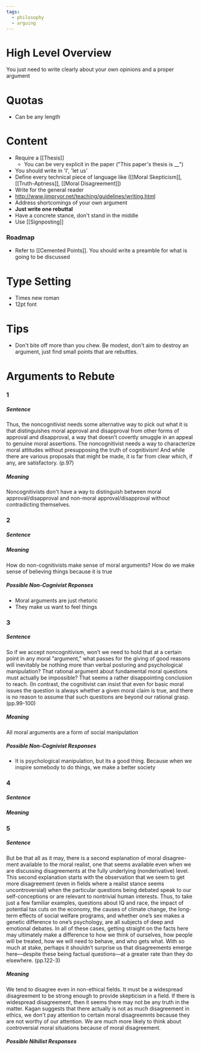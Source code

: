 ```yaml
---
tags:
  - philosophy
  - arguing
---
```

# High Level Overview
You just need to write clearly about your own opinions and a proper argument
# Quotas
- Can be any length
# Content
- Require a [[Thesis]]
	- You can be very explicit in the paper ("This paper's thesis is \_\_")
- You should write in 'I', 'let us'
- Define every technical piece of language like ([[Moral Skepticism]], [[Truth-Aptness]], [[Moral Disagreement]])
- Write for the general reader
- http://www.jimpryor.net/teaching/guidelines/writing.html
- Address shortcomings of your own argument
- **Just write one rebuttal**
- Have a concrete stance, don't stand in the middle
- Use [[Signposting]]
### Roadmap
- Refer to [[Cemented Points]]. You should write a preamble for what is going to be discussed
# Type Setting
- Times new roman
- 12pt font
# Tips
- Don't bite off more than you chew. Be modest, don't aim to destroy an argument, just find small points that are rebuttles.
# Arguments to Rebute
### 1
##### Sentence
Thus, the noncognitivist needs some alternative way to pick out what it is that
distinguishes moral approval and disapproval from other forms of approval and
disapproval, a way that doesn’t covertly smuggle in an appeal to genuine moral
assertions. The noncognitivist needs a way to characterize moral attitudes without
presupposing the truth of cognitivism! And while there are various proposals that
might be made, it is far from clear which, if any, are satisfactory. (p.97)
##### Meaning
Noncognitivists don't have a way to distinguish between moral approval/disapproval and non-moral approval/disapproval without contradicting themselves.
### 2
##### Sentence
##### Meaning
How do non-cognitivists make sense of moral arguments?
How do we make sense of believing things because it is true
##### Possible Non-Cognivist Reponses
- Moral arguments are just rhetoric
- They make us want to feel things
### 3
##### Sentence
So if we accept noncognitivism, won’t we need to hold that at a certain point in any
moral “argument,” what passes for the giving of good reasons will inevitably be
nothing more than verbal posturing and psychological manipulation? That rational
argument about fundamental moral questions must actually be impossible? That
seems a rather disappointing conclusion to reach. (In contrast, the cognitivist can
insist that even for basic moral issues the question is always whether a given moral
claim is true, and there is no reason to assume that such questions are beyond our
rational grasp. (pp.99-100)
##### Meaning
All moral arguments are a form of social manipulation
##### Possible Non-Cognivist Responses
- It is psychological manipulation, but its a good thing. Because when we inspire somebody to do things, we make a better society
### 4
##### Sentence
##### Meaning

### 5
##### Sentence
But be that all as it may, there is a second explanation of moral disagree- ment
available to the moral realist, one that seems available even when we are
discussing disagreements at the fully underlying (nonderivative) level. This second
explanation starts with the observation that we seem to get more disagreement
(even in fields where a realist stance seems uncontroversial) when the particular
questions being debated speak to our self-conceptions or are relevant to nontrivial
human interests. Thus, to take just a few familiar examples, questions about IQ and race, the impact of potential tax cuts on the economy, the causes of climate change, the long-term effects of social welfare programs, and whether one’s sex makes a genetic difference to one’s psychology, are all subjects of deep and emotional debates. In all of these cases, getting straight on the facts here may ultimately make a difference to how we think of ourselves, how people will be treated, how we will need to behave, and who gets what. With so much at stake, perhaps it shouldn’t surprise us that disagreements emerge here—despite these being factual questions—at a greater rate than they do elsewhere. (pp.122-3)
##### Meaning
We tend to disagree even in non-ethical fields.
It must be a widespread disagreement to be strong enough to provide skepticism in a field.
If there is widespread disagreement, then it seems there may not be any truth in the matter.
Kagan suggests that there actually is not as much disagreement in ethics, we don't pay attention to certain moral disagreemnts because they are not worthy of our attention.
We are much more likely to think about controversial moral situations because of moral disagreement.

##### Possible Nihilist Responses